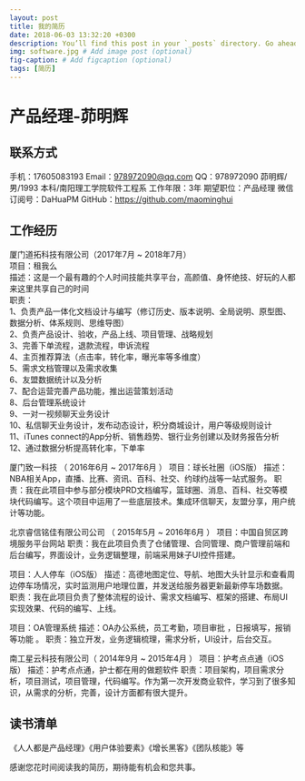 ```yaml
---
layout: post
title: 我的简历
date: 2018-06-03 13:32:20 +0300
description: You’ll find this post in your `_posts` directory. Go ahead and edit it and re-build the site to see your changes. # Add post description (optional)
img: software.jpg # Add image post (optional)
fig-caption: # Add figcaption (optional)
tags: [简历]
---
```



# 产品经理-茆明辉

## 联系方式

手机：17605083193
Email：978972090@qq.com
QQ：978972090
茆明辉/男/1993
本科/南阳理工学院软件工程系
工作年限：3年
期望职位：产品经理
微信订阅号：DaHuaPM
GitHub：https://github.com/maominghui

## 工作经历

厦门道拓科技有限公司（2017年7月 ~ 2018年7月）</br>
项目：租我么</br>
描述：这是一个最有趣的个人时间技能共享平台，高颜值、身怀绝技、好玩的人都来这里共享自己的时间</br>
职责：</br>
1、负责产品一体化文档设计与编写（修订历史、版本说明、全局说明、原型图、数据分析、体系规则、思维导图）</br>
2、负责产品设计、验收，产品上线、项目管理、战略规划</br>
3、完善下单流程，退款流程，申诉流程</br>
4、主页推荐算法（点击率，转化率，曝光率等多维度）</br>
5、需求文档管理以及需求收集</br>
6、友盟数据统计以及分析</br>
7、配合运营完善产品功能，推出运营策划活动</br>
8、后台管理系统设计</br>
9、一对一视频聊天业务设计</br>
10、私信聊天业务设计，发布动态设计，积分商城设计，用户等级规则设计</br>
11、iTunes connect的App分析、销售趋势、银行业务创建以及财务报告分析</br>
12、通过数据分析提高转化率，下单率</br>

厦门致一科技 （ 2016年6月 ~ 2017年6月 ）
项目：球长社圈（iOS版）
描述：NBA相关App，直播、比赛、资讯、百科、社交、约球约战等一站式服务。
职责：我在此项目中参与部分模块PRD文档编写，篮球圈、消息、百科、社交等模块代码编写。这个项目中运用了一些底层技术。集成环信聊天，友盟分享，用户统计等功能。

北京睿信铭佳有限公司公司 （ 2015年5月 ~ 2016年6月 ）
项目：中国自贸区跨境服务平台网站
职责：我在此项目负责了仓储管理、合同管理、商户管理前端和后台编写，界面设计，业务逻辑整理，前端采用妹子UI控件搭建。

项目：人人停车（iOS版）
描述：高德地图定位、导航、地图大头针显示和查看周边停车场情况，实时监测用户地理位置，并发送给服务器更新最新停车场数据。
职责：我在此项目负责了整体流程的设计、需求文档编写、框架的搭建、布局UI实现效果、代码的编写、上线。

项目：OA管理系统
描述：OA办公系统，员工考勤，项目审批 ，日报填写，报销等功能 。
职责：独立开发，业务逻辑梳理，需求分析，UI设计，后台交互。

南工星云科技有限公司（ 2014年9月 ~ 2015年4月 ）
项目：护考点点通（iOS版）
描述：护考点点通，护士都在用的做题软件
职责：项目架构，项目需求分析，项目测试，项目管理，代码编写。作为第一次开发商业软件，学习到了很多知识，从需求的分析，完善，设计方面都有很大提升。

## 读书清单

《人人都是产品经理》《用户体验要素》《增长黑客》《团队核能》等



感谢您花时间阅读我的简历，期待能有机会和您共事。
